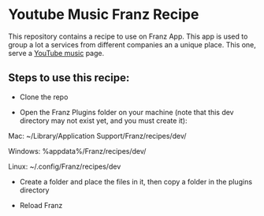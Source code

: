 # Youtube Music Franz Recipe

This repository contains a recipe to use on Franz App. 
This app is used to group a lot a services from different companies an a unique place.
This one, serve a [YouTube music](https://music.youtube.com) page.

## Steps to use this recipe:

- Clone the repo

- Open the Franz Plugins folder on your machine (note that this dev directory may not exist yet, and you must create it):

Mac: ~/Library/Application Support/Franz/recipes/dev/

Windows: %appdata%/Franz/recipes/dev/

Linux: ~/.config/Franz/recipes/dev

- Create a folder and place the files in it, then copy a folder in the plugins directory

- Reload Franz
